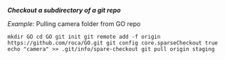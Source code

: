 
***Checkout a subdirectory of a git repo***

*Example:* Pulling camera folder from GO repo

`
mkdir GO
cd GO
git init
git remote add -f origin https://github.com/roca/GO.git
git config core.sparseCheckout true
echo "camera" >> .git/info/spare-checkout
git pull origin staging
`